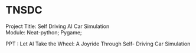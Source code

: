 # TNSDC
Project Title: Self Driving AI Car Simulation  
Module: Neat-python;
        Pygame;
        
PPT : Let AI Take the Wheel: A Joyride Through Self- Driving Car Simulation
